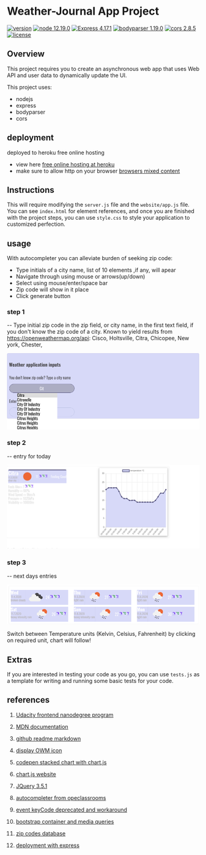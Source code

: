 # Weather-Journal App Project
[![version](https://img.shields.io/badge/version-v1.1.0-brightgreen)]() 
[![node 12.19.0](https://img.shields.io/badge/dependencies-node.v12.19.0-blue)](https://nodejs.org/en/docs/) 
[![Express 4.17.1](https://img.shields.io/badge/dependencies-express.v4.17.1-blue)](https://registry.npmjs.org/express/-/express-4.17.1.tgz) 
[![bodyparser 1.19.0](https://img.shields.io/badge/dependencies-bodyparser.v1.19.0-blue)]("https://registry.npmjs.org/express/-/express-4.17.1.tgz) 
[![cors 2.8.5](https://img.shields.io/badge/dependencies-cors.v2.8.5-blue)](https://registry.npmjs.org/cors/-/cors-2.8.5.tgz) 
[![license](https://img.shields.io/badge/licence-MIT-brightgreen)](https://opensource.org/licenses/MIT) 
## Overview
This project requires you to create an asynchronous web app that uses Web API and user data to dynamically update the UI. 

This project uses:
- nodejs
- express
- bodyparser
- cors
## deployment

deployed to heroku free online hosting
- view here [free online hosting at heroku](https://weather-app-journal.herokuapp.com/ "weather app journal link")
- make sure to allow http on your browser
 [browsers mixed content](https://docs.adobe.com/content/help/en/target/using/experiences/vec/troubleshoot-composer/mixed-content.html)

## Instructions
This will require modifying the `server.js` file and the `website/app.js` file. You can see `index.html` for element references, and once you are finished with the project steps, you can use `style.css` to style your application to customized perfection.
## usage

With autocompleter you can alleviate  burden of seeking zip code:
- Type initials of a city name, list of 10 elements ,if any, will apear
- Navigate through using mouse or arrows(up/down)
- Select using mouse/enter/space bar
- Zip code will show in it place
- Click generate button

### step 1
-- Type initial zip code in the zip field, or city name, in the first text field,  if you don't know the zip code of a city. Known to yield results from https://openweathermap.org/api: Cisco, Holtsville, Citra, Chicopee, New york, Chester,

![autocompletion](https://github.com/anaruz-source/weather-journal-app/blob/master/readmeassets/auto.png?raw=true)
### step 2
-- entry for today

![one day entry](https://github.com/anaruz-source/weather-journal-app/blob/master/readmeassets/entry.png?raw=true)
### step 3
-- next days entries

![next comming days entries](https://github.com/anaruz-source/weather-journal-app/blob/master/readmeassets/entries.png?raw=true)

Switch between Temperature units (Kelvin, Celsius, Fahrenheit) by clicking on required unit, chart will follow!

## Extras
If you are interested in testing your code as you go, you can use `tests.js` as a template for writing and running some basic tests for your code.

## references

1. [Udacity frontend nanodegree program](https://www.udacity.com/course/front-end-web-developer-nanodegree--nd0011)


2. [MDN documentation](https://developer.mozilla.org/en-US/docs/Web/JavaScript)
3. [github readme markdown](https://github.com/adam-p/markdown-here/wiki/Markdown-Cheatsheet)

4. [display OWM icon](https://stackoverflow.com/questions/44177417/how-to-display-openweathermap-weather-icon)

5. [codepen stacked chart with chart.js](https://codepen.io/natenorberg/pen/WwqRar)

6. [chart.js website](https://www.chartjs.org/docs/latest/)

7. [JQuery 3.5.1](https://code.jquery.com/jquery-3.5.1.js)

8. [autocompleter from opeclassrooms](https://openclassrooms.com/fr/courses/1916641-dynamisez-vos-sites-web-avec-javascript/2725496-tp-un-systeme-dauto-completion)

9. [event keyCode deprecated and workaround](https://developer.mozilla.org/en-US/docs/Web/API/KeyboardEvent/keyCode)

10. [bootstrap container and media queries](https://getbootstrap.com/docs/4.4/layout/overview/)

11. [zip codes database](https://www.unitedstateszipcodes.org/zip-code-database/)

12. [deployment with express](https://stackoverflow.com/questions/36112119/heroku-deployment-with-express-js-is-not-happening)